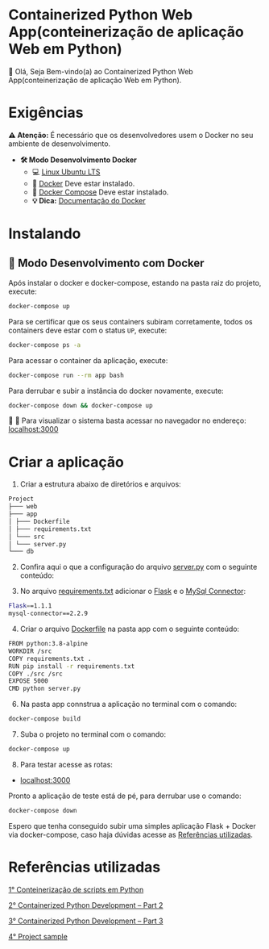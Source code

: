 # Containerized Python Web App(conteinerização de aplicação Web em Python)

👋 Olá, Seja Bem-vindo(a) ao Containerized Python Web App(conteinerização de aplicação Web em Python).

# Exigências

**:warning: Atenção:** É necessário que os desenvolvedores usem o Docker no seu ambiente de desenvolvimento.

- **🛠 Modo Desenvolvimento Docker**
    - :computer: [Linux Ubuntu LTS](https://ubuntu.com/download/desktop)
    - 🐳 [Docker](https://docs.docker.com/engine/installation/) Deve estar instalado.
    - 🐳 [Docker Compose](https://docs.docker.com/compose/) Deve estar instalado.
    - **💡 Dica:** [Documentação do Docker](https://docs.docker.com/)

# Instalando

## 🐳 Modo Desenvolvimento com Docker

Após instalar o docker e docker-compose, estando na pasta raiz do projeto, execute:

```sh
docker-compose up
```

Para se certificar que os seus containers subiram corretamente, todos os containers deve estar com o status `UP`, execute:

```sh
docker-compose ps -a
```

Para acessar o container da aplicação, execute:

```sh
docker-compose run --rm app bash
```

Para derrubar e subir a instância do docker novamente, execute:

```sh
docker-compose down && docker-compose up
```

🚀 :clap: Para visualizar o sistema basta acessar no navegador no endereço: [localhost:3000](http://localhost:3000)


# Criar a aplicação

1. Criar a estrutura abaixo de diretórios e arquivos:

```sh
Project
├─── web
├─── app
│ ├─── Dockerfile
│ ├─── requirements.txt
│ └─── src
│ └─── server.py
└─── db
```

2. Confira aqui o que a configuração do arquivo [server.py](https://github.com/claudimf/containerized_python_web_app/blob/main/app/src/server.py) com o seguinte conteúdo:

3. No arquivo [requirements.txt](https://github.com/claudimf/containerized_python_web_app/blob/main/app/requirements.txt) adicionar o [Flask](https://flask.palletsprojects.com/en/1.1.x/) e o [MySql Connector](https://flask.palletsprojects.com/en/1.1.x/):

```sh
Flask==1.1.1
mysql-connector==2.2.9
```

4. Criar o arquivo [Dockerfile](https://github.com/claudimf/containerized_python_web_app/blob/main/app/Dockerfile) na pasta app com o seguinte conteúdo:

```sh
FROM python:3.8-alpine
WORKDIR /src
COPY requirements.txt .
RUN pip install -r requirements.txt
COPY ./src /src
EXPOSE 5000
CMD python server.py
```

6. Na pasta app connstrua a aplicação no terminal com o comando:

```sh
docker-compose build
```

7. Suba o projeto no terminal com o comando:

```sh
docker-compose up
```

8. Para testar acesse as rotas:
- [localhost:3000](http://localhost:3000)

Pronto a aplicação de teste está de pé, para derrubar use o comando:

```sh
docker-compose down
```

Espero que tenha conseguido subir uma simples aplicação Flask + Docker via docker-compose, caso haja dúvidas acesse as [Referências utilizadas](https://github.com/claudimf/containerized_python#refer%C3%AAncias-utilizadas).

# Referências utilizadas


[1° Conteinerização de scripts em Python](https://github.com/claudimf/containerized_python) 

[2° Containerized Python Development – Part 2](https://www.docker.com/blog/containerized-python-development-part-2/)  

[3° Containerized Python Development – Part 3](https://www.docker.com/blog/containerized-python-development-part-3/)  

[4° Project sample](https://github.com/aiordache/demos/tree/master/dockercon2020-demo)